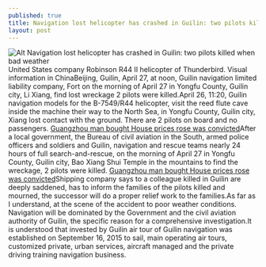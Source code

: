 ```yaml
---
published: true
title: Navigation lost helicopter has crashed in Guilin: two pilots killed when bad weather
layout: post
---
```

![Alt Navigation lost helicopter has crashed in Guilin: two pilots killed when bad weather](http://chinesebuzz.files.wordpress.com/2016/04/783b623b.jpeg)United States company Robinson R44 II helicopter of Thunderbird. Visual information in ChinaBeijing, Guilin, April 27, at noon, Guilin navigation limited liability company, Fort on the morning of April 27 in Yongfu County, Guilin city, Li Xiang, find lost wreckage 2 pilots were killed.April 26, 11:20, Guilin navigation models for the B-7549/R44 helicopter, visit the reed flute cave inside the machine their way to the North Sea, in Yongfu County, Guilin city, Xiang lost contact with the ground. There are 2 pilots on board and no passengers. [Guangzhou man bought House prices rose was convicted](http://www.eastbuzz.com/2016/04/11/guangzhou-man-bought-house-prices-rose-was-convicted-of-compensating-sellers/)After a local government, the Bureau of civil aviation in the South, armed police officers and soldiers and Guilin, navigation and rescue teams nearly 24 hours of full search-and-rescue, on the morning of April 27 in Yongfu County, Guilin city, Bao Xiang Shui Temple in the mountains to find the wreckage, 2 pilots were killed. [Guangzhou man bought House prices rose was convicted](http://www.eastbuzz.com/2016/04/11/guangzhou-man-bought-house-prices-rose-was-convicted-of-compensating-sellers/)Shipping company says to a colleague killed in Guilin are deeply saddened, has to inform the families of the pilots killed and mourned, the successor will do a proper relief work to the families.As far as I understand, at the scene of the accident to poor weather conditions. Navigation will be dominated by the Government and the civil aviation authority of Guilin, the specific reason for a comprehensive investigation.It is understood that invested by Guilin air tour of Guilin navigation was established on September 16, 2015 to sail, main operating air tours, customized private, urban services, aircraft managed and the private driving training navigation business.